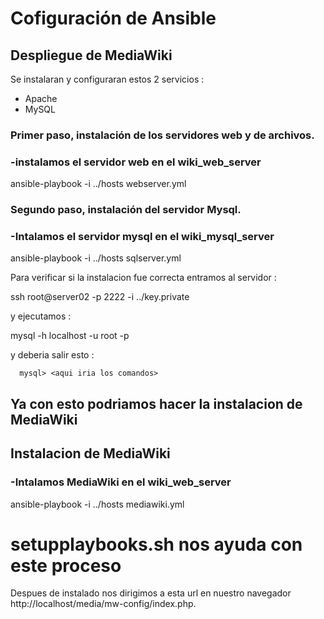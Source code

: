# Cofiguración de Ansible

## Despliegue de MediaWiki

Se instalaran  y configuraran estos  2 servicios : 
<ul>
  <li>Apache</li>
  <li>MySQL</li>
  
</ul>

<h3>Primer paso, instalación de los servidores web y de archivos.</h3>


### -instalamos el servidor web en el wiki_web_server

ansible-playbook -i ../hosts webserver.yml

<h3>Segundo paso, instalación del servidor Mysql.</h3>

### -Intalamos el servidor mysql en el wiki_mysql_server

ansible-playbook -i ../hosts sqlserver.yml

Para verificar si la instalacion fue correcta entramos al servidor : 

ssh root@server02 -p 2222 -i ../key.private

y ejecutamos : 

mysql -h localhost -u root -p

y deberia salir esto :

      mysql> <aqui iria los comandos>


<h2>Ya con esto podriamos hacer la instalacion de MediaWiki</h2>


<h2>Instalacion de MediaWiki</h2>

### -Intalamos MediaWiki en el wiki_web_server

ansible-playbook -i ../hosts mediawiki.yml

<h1>setupplaybooks.sh nos ayuda con este proceso</h1>


Despues de instalado nos dirigimos a esta url en nuestro navegador http://localhost/media/mw-config/index.php.
